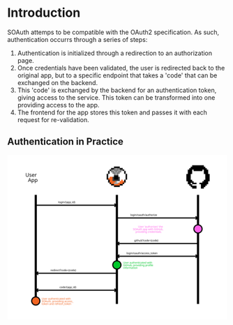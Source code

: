 Introduction
============

SOAuth attemps to be compatible with the OAuth2 specification. As such, authentication
occurrs through a series of steps:

1. Authentication is initialized through a redirection to an authorization page.
2. Once credentials have been validated, the user is redirected back to the original app,
   but to a specific endpoint that takes a 'code' that can be exchanged on the backend.
3. This 'code' is exchanged by the backend for an authentication token, giving access
   to the service. This token can be transformed into one providing access to the app.
4. The frontend for the app stores this token and passes it with each request for
   re-validation.

Authentication in Practice
--------------------------

![SOAuth's app flow invovles communication by SOAuth with GitHub.](soauth_app_flow.svg)


